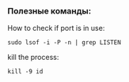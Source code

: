 ### Полезные команды:

How to check if port is in use:
```shell
sudo lsof -i -P -n | grep LISTEN
```

kill the process:
```shell
kill -9 id
```